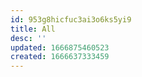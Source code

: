 ```yaml
---
id: 953g8hicfuc3ai3o6ks5yi9
title: All
desc: ''
updated: 1666875460523
created: 1666637333459
---
```


